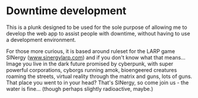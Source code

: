 Downtime development
====================

This is a plunk designed to be used for the sole purpose of allowing me to 
develop the web app to assist people with downtime, without having to use a 
development environment.

For those more curious, it is based around ruleset for the LARP game SINergy
(www.sinergylarp.com) and if you don't know what that means... Image you live in
the dark future promised by cyberpunk, with super powerful corporations, cyborgs
running amok, bioengeered creatures roaming the streets, virtual reality through 
the matrix and guns, lots of guns.  That place you went to in your head? That's 
SINergy, so come join us - the water is fine... (though perhaps slightly 
radioactive, maybe.)

